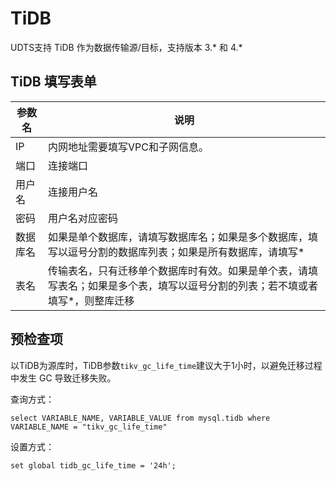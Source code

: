 # TiDB 

UDTS支持 TiDB 作为数据传输源/目标，支持版本 3.* 和 4.*

## TiDB 填写表单

| 参数名   | 说明                                                         |
| -------- | ------------------------------------------------------------ |
| IP       | 内网地址需要填写VPC和子网信息。                            |
| 端口     | 连接端口                                                |
| 用户名   | 连接用户名                                              |
| 密码     | 用户名对应密码                                          |
| 数据库名 | 如果是单个数据库，请填写数据库名；如果是多个数据库，填写以逗号分割的数据库列表；如果是所有数据库，请填写* |                                              |
| 表名     | 传输表名，只有迁移单个数据库时有效。如果是单个表，请填写表名；如果是多个表，填写以逗号分割的列表；若不填或者填写*，则整库迁移     |

## 预检查项

以TiDB为源库时，TiDB参数`tikv_gc_life_time`建议大于1小时，以避免迁移过程中发生 GC 导致迁移失败。

查询方式：
```
select VARIABLE_NAME, VARIABLE_VALUE from mysql.tidb where VARIABLE_NAME = "tikv_gc_life_time"
```

设置方式：
```
set global tidb_gc_life_time = '24h';
```